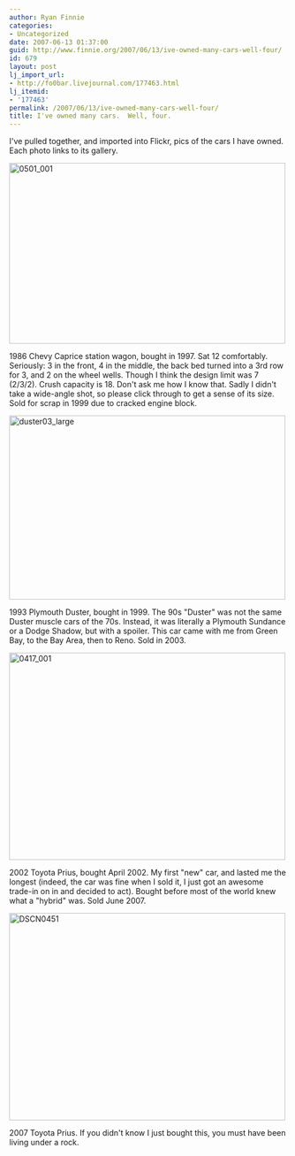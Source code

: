 ```yaml
---
author: Ryan Finnie
categories:
- Uncategorized
date: 2007-06-13 01:37:00
guid: http://www.finnie.org/2007/06/13/ive-owned-many-cars-well-four/
id: 679
layout: post
lj_import_url:
- http://fo0bar.livejournal.com/177463.html
lj_itemid:
- '177463'
permalink: /2007/06/13/ive-owned-many-cars-well-four/
title: I've owned many cars.  Well, four.
---
```

I've pulled together, and imported into Flickr, pics of the cars I have owned. Each photo links to its gallery.

[<img src="http://farm2.static.flickr.com/1439/543728555_dcaf6333c8.jpg" width="500" height="327" alt="0501_001" />](http://www.flickr.com/photos/fo0bar/sets/72157600347645714/ "Photo Sharing")

1986 Chevy Caprice station wagon, bought in 1997. Sat 12 comfortably. Seriously: 3 in the front, 4 in the middle, the back bed turned into a 3rd row for 3, and 2 on the wheel wells. Though I think the design limit was 7 (2/3/2). Crush capacity is 18. Don't ask me how I know that. Sadly I didn't take a wide-angle shot, so please click through to get a sense of its size. Sold for scrap in 1999 due to cracked engine block.

[<img src="http://farm2.static.flickr.com/1399/542430044_a20decd24d.jpg" width="500" height="333" alt="duster03_large" />](http://www.flickr.com/photos/fo0bar/sets/72157600343715399/ "Photo Sharing")

1993 Plymouth Duster, bought in 1999. The 90s "Duster" was not the same Duster muscle cars of the 70s. Instead, it was literally a Plymouth Sundance or a Dodge Shadow, but with a spoiler. This car came with me from Green Bay, to the Bay Area, then to Reno. Sold in 2003.

[<img src="http://farm2.static.flickr.com/1283/540165131_6d5dbda730.jpg" width="500" height="375" alt="0417_001" />](http://www.flickr.com/photos/fo0bar/sets/72157600337752816/ "Photo Sharing")

2002 Toyota Prius, bought April 2002. My first "new" car, and lasted me the longest (indeed, the car was fine when I sold it, I just got an awesome trade-in on in and decided to act). Bought before most of the world knew what a "hybrid" was. Sold June 2007.

[<img src="http://farm2.static.flickr.com/1004/539416758_c5cbaba7d6.jpg" width="500" height="375" alt="DSCN0451" />](http://www.flickr.com/photos/fo0bar/sets/72157600335190969/ "Photo Sharing")

2007 Toyota Prius. If you didn't know I just bought this, you must have been living under a rock.
